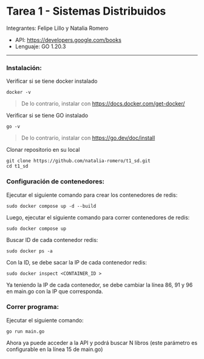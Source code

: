 # Tarea 1 - Sistemas Distribuidos
Integrantes: Felipe Lillo y Natalia Romero
- API: https://developers.google.com/books
- Lenguaje: GO 1.20.3
---
### **Instalación:**
Verificar si se tiene docker instalado
```
docker -v
```
> De lo contrario, instalar con https://docs.docker.com/get-docker/
> 
Verificar si se tiene GO instalado
```
go -v
```
> De lo contrario, instalar con https://go.dev/doc/install
>
Clonar repositorio en su local
```
git clone https://github.com/natalia-romero/t1_sd.git
cd t1_sd
```
### **Configuración de contenedores:**
Ejecutar el siguiente comando para crear los contenedores de redis:
```
sudo docker compose up -d --build
```
Luego, ejecutar el siguiente comando para correr contenedores de redis:
```
sudo docker compose up
```
Buscar ID de cada contenedor redis:
```
sudo docker ps -a
```
Con la ID, se debe sacar la IP de cada contenedor redis:
```
sudo docker inspect <CONTAINER_ID >
```
Ya teniendo la IP de cada contenedor, se debe cambiar la línea 86, 91 y 96 en main.go con la IP que corresponda.

### **Correr programa:**
Ejecutar el siguiente comando:
```
go run main.go
```
Ahora ya puede acceder a la API y podrá buscar N libros (este parámetro es configurable en la línea 15 de main.go)
